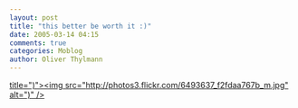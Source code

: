 ```yaml
---
layout: post
title: "this better be worth it :)"
date: 2005-03-14 04:15
comments: true
categories: Moblog
author: Oliver Thylmann
---
```



[ title=&quot;)&quot;&gt;&lt;img src=&quot;http://photos3.flickr.com/6493637_f2fdaa767b_m.jpg&quot; alt=&quot;)&quot; /&gt;](http://www.flickr.com/photos/oliver/6493637/)


